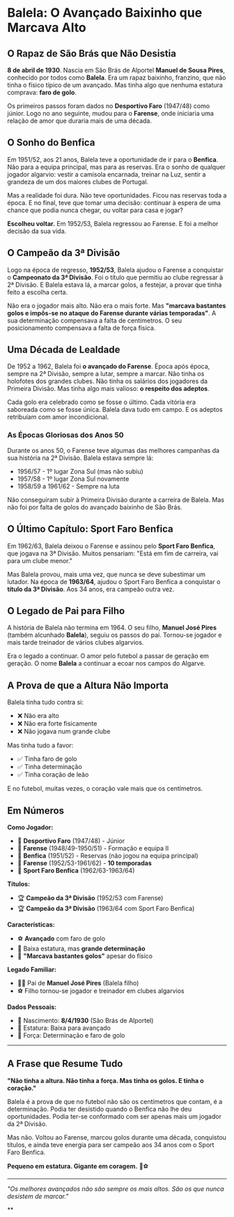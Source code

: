 # Balela: O Avançado Baixinho que Marcava Alto

## O Rapaz de São Brás que Não Desistia

**8 de abril de 1930**. Nascia em São Brás de Alportel **Manuel de Sousa Pires**, conhecido por todos como **Balela**. Era um rapaz baixinho, franzino, que não tinha o físico típico de um avançado. Mas tinha algo que nenhuma estatura comprava: **faro de golo**.

Os primeiros passos foram dados no **Desportivo Faro** (1947/48) como júnior. Logo no ano seguinte, mudou para o **Farense**, onde iniciaria uma relação de amor que duraria mais de uma década.

## O Sonho do Benfica

Em 1951/52, aos 21 anos, Balela teve a oportunidade de ir para o **Benfica**. Não para a equipa principal, mas para as reservas. Era o sonho de qualquer jogador algarvio: vestir a camisola encarnada, treinar na Luz, sentir a grandeza de um dos maiores clubes de Portugal.

Mas a realidade foi dura. Não teve oportunidades. Ficou nas reservas toda a época. E no final, teve que tomar uma decisão: continuar à espera de uma chance que podia nunca chegar, ou voltar para casa e jogar?

**Escolheu voltar.** Em 1952/53, Balela regressou ao Farense. E foi a melhor decisão da sua vida.

## O Campeão da 3ª Divisão

Logo na época de regresso, **1952/53**, Balela ajudou o Farense a conquistar o **Campeonato da 3ª Divisão**. Foi o título que permitiu ao clube regressar à 2ª Divisão. E Balela estava lá, a marcar golos, a festejar, a provar que tinha feito a escolha certa.

Não era o jogador mais alto. Não era o mais forte. Mas **"marcava bastantes golos e impôs-se no ataque do Farense durante várias temporadas"**. A sua determinação compensava a falta de centímetros. O seu posicionamento compensava a falta de força física.

## Uma Década de Lealdade

De 1952 a 1962, Balela foi **o avançado do Farense**. Época após época, sempre na 2ª Divisão, sempre a lutar, sempre a marcar. Não tinha os holofotes dos grandes clubes. Não tinha os salários dos jogadores da Primeira Divisão. Mas tinha algo mais valioso: **o respeito dos adeptos**.

Cada golo era celebrado como se fosse o último. Cada vitória era saboreada como se fosse única. Balela dava tudo em campo. E os adeptos retribuíam com amor incondicional.

### **As Épocas Gloriosas dos Anos 50**

Durante os anos 50, o Farense teve algumas das melhores campanhas da sua história na 2ª Divisão. Balela estava sempre lá:
- 1956/57 - 1º lugar Zona Sul (mas não subiu)
- 1957/58 - 1º lugar Zona Sul novamente
- 1958/59 a 1961/62 - Sempre na luta

Não conseguiram subir à Primeira Divisão durante a carreira de Balela. Mas não foi por falta de golos do avançado baixinho de São Brás.

## O Último Capítulo: Sport Faro Benfica

Em 1962/63, Balela deixou o Farense e assinou pelo **Sport Faro Benfica**, que jogava na 3ª Divisão. Muitos pensariam: "Está em fim de carreira, vai para um clube menor."

Mas Balela provou, mais uma vez, que nunca se deve subestimar um lutador. Na época de **1963/64**, ajudou o Sport Faro Benfica a conquistar o **título da 3ª Divisão**. Aos 34 anos, era campeão outra vez.

## O Legado de Pai para Filho

A história de Balela não termina em 1964. O seu filho, **Manuel José Pires** (também alcunhado **Balela**), seguiu os passos do pai. Tornou-se jogador e mais tarde treinador de vários clubes algarvios.

Era o legado a continuar. O amor pelo futebol a passar de geração em geração. O nome **Balela** a continuar a ecoar nos campos do Algarve.

## A Prova de que a Altura Não Importa

Balela tinha tudo contra si:
- ❌ Não era alto
- ❌ Não era forte fisicamente
- ❌ Não jogava num grande clube

Mas tinha tudo a favor:
- ✅ Tinha faro de golo
- ✅ Tinha determinação
- ✅ Tinha coração de leão

E no futebol, muitas vezes, o coração vale mais que os centímetros.

## Em Números

**Como Jogador:**
- 🎽 **Desportivo Faro** (1947/48) - Júnior
- 🎽 **Farense** (1948/49-1950/51) - Formação e equipa II
- 🔴 **Benfica** (1951/52) - Reservas (não jogou na equipa principal)
- 🎽 **Farense** (1952/53-1961/62) - **10 temporadas**
- 🎽 **Sport Faro Benfica** (1962/63-1963/64)

**Títulos:**
- 🏆 **Campeão da 3ª Divisão** (1952/53 com Farense)
- 🏆 **Campeão da 3ª Divisão** (1963/64 com Sport Faro Benfica)

**Características:**
- ⚽ **Avançado** com faro de golo
- 📏 Baixa estatura, mas **grande determinação**
- 🎯 **"Marcava bastantes golos"** apesar do físico

**Legado Familiar:**
- 👨‍👦 Pai de **Manuel José Pires** (Balela filho)
- ⚽ Filho tornou-se jogador e treinador em clubes algarvios

**Dados Pessoais:**
- 📅 Nascimento: **8/4/1930** (São Brás de Alportel)
- 📏 Estatura: Baixa para avançado
- 💪 Força: Determinação e faro de golo

---

## A Frase que Resume Tudo

**"Não tinha a altura. Não tinha a força. Mas tinha os golos. E tinha o coração."**

Balela é a prova de que no futebol não são os centímetros que contam, é a determinação. Podia ter desistido quando o Benfica não lhe deu oportunidades. Podia ter-se conformado com ser apenas mais um jogador da 2ª Divisão.

Mas não. Voltou ao Farense, marcou golos durante uma década, conquistou títulos, e ainda teve energia para ser campeão aos 34 anos com o Sport Faro Benfica.

**Pequeno em estatura. Gigante em coragem.** 🦁⚽

---

*"Os melhores avançados não são sempre os mais altos. São os que nunca desistem de marcar."*

**